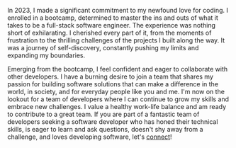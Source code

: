 In 2023, I made a significant commitment to my newfound love for coding. I enrolled
in a bootcamp, determined to master the ins and outs of what it takes to be a full-stack software engineer.
The experience was nothing short of exhilarating. I cherished every part of it, from the moments of frustration
to the thrilling challenges of the projects I built along the way. It was a journey of self-discovery, constantly
pushing my limits and expanding my boundaries.

Emerging from the bootcamp, I feel confident and eager to collaborate with other developers.
I have a burning desire to join a team that shares my passion for building software solutions that can make a
difference in the world, in society, and for everyday people like you and me.
I'm now on the lookout for a team of developers where I can continue to grow my skills and embrace new
challenges. I value a healthy work-life balance and am ready to contribute to a great team.
If you are part of a fantastic team of developers seeking a software developer who has honed their technical skills, is
eager to learn and ask questions, doesn't shy away from a challenge, and loves developing software,
let's [connect]([https://www.example.com](https://www.linkedin.com/in/ruth-rojas-software-engineer/))!



<!--
THIS LINE SHOW YOU STATISTICS OF YOUR GITHUB
![Anurag's GitHub stats](https://github-readme-stats.vercel.app/api?username=ruro122020&show_icons=true&theme=radical)

**ruro122020/ruro122020** is a ✨ _special_ ✨ repository because its `README.md` (this file) appears on your GitHub profile.

Here are some ideas to get you started:

- 🔭 I’m currently working on ...
- 🌱 I’m currently learning ...
- 👯 I’m looking to collaborate on ...
- 🤔 I’m looking for help with ...
- 💬 Ask me about ...
- 📫 How to reach me: ...
- 😄 Pronouns: ...
- ⚡ Fun fact: ...
-->
